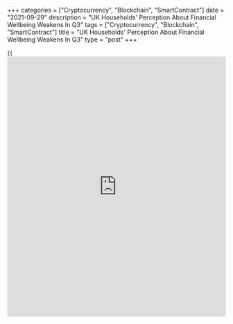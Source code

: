 +++
categories = ["Cryptocurrency", "Blockchain", "SmartContract"]
date = "2021-09-29"
description = "UK Households' Perception About Financial Wellbeing Weakens In Q3"
tags = ["Cryptocurrency", "Blockchain", "SmartContract"]
title = "UK Households' Perception About Financial Wellbeing Weakens In Q3"
type = "post"
+++

{{<iframe id="large-banner" src="https://www.bounty.group/#slide=28.0" width="100%" height="600" scrolling="no" style="border: 0px solid rgb(216, 221, 230); border-radius: 3px;">}}

UK households' overall perception about financial wellbeing weakened in
the third quarter despite the rise in household income from employment,
data published by IHS Markit showed on Wednesday.

The Scottish Widows household finance index fell to 44.0 in the third
quarter from 44.7 in the second quarter.

Despite fading in the third quarter, the pace of decline remained slower
than at any other time since the onset of the COVID-19 pandemic, and a
far cry from the spring of 2020, Markit said.

The index regarding the financial outlook also declined in the third
quarter, to 49.2 from 50.3 in the previous quarter.

The survey revealed that the pandemic has led to changes in long-term
financial planning when it comes to supporting their families. Almost
three quarters of households considered preparing for the future
financial wellbeing of loved ones in other generations to be important.

For the first time since the first quarter of 2020, households' income
from employment rose over the quarter. Business activity also continued
to rise steeply.

The combination of rising activity and greater incomes led some
households to take an optimistic view with regards to job security.

The survey showed that the amount of cash households have available to
spend has declined further in the third quarter. Rising living costs
have partly offset increased employment income.

As a result, household savings declined at the fastest rate since the
end of 2020, with only the highest earners recording a rise over the
third quarter.

UK households registered a sustained fall in demand for unsecured
credit, such as overdrafts and credit cards, with the decrease the
strongest on record.

For comments and feedback [contact](https://www.playgroundfx.com/contact/): editorial@rtt[news](https://www.letsplayfx.com/blog/forex-news-website/).com

[Economic News][1]

 **What parts of the world are seeing the best (and worst) economic
performances lately? Click[here][2] to check out our [Econ Scorecard][2]
and find out! See up-to-the-moment [ranking](https://www.playgroundfx.com/blog/crypto-exchange-ranking/)s for the best and worst
performers in [GDP][3], [unemployment rate][4], [inflation][5] and much
more.**

   1. www.rtt[news](https://www.letsplayfx.com/blog/forex-news-website/).com/Content/EconomicNews.aspx
   2. www.rtt[news](https://www.letsplayfx.com/blog/forex-news-website/).com/economic-scorecard/world-rank/unemployment-rate/highest-performance.aspx
   3. www.rtt[news](https://www.letsplayfx.com/blog/forex-news-website/).com/economic-scorecard/world-rank/GDP/highest-performance.aspx
   4. www.rtt[news](https://www.letsplayfx.com/blog/forex-news-website/).com/economic-scorecard/world-rank/unemployment-rate/lowest-performance.aspx
   5. www.rtt[news](https://www.letsplayfx.com/blog/forex-news-website/).com/economic-scorecard/world-rank/CPI/highest-performance.aspx